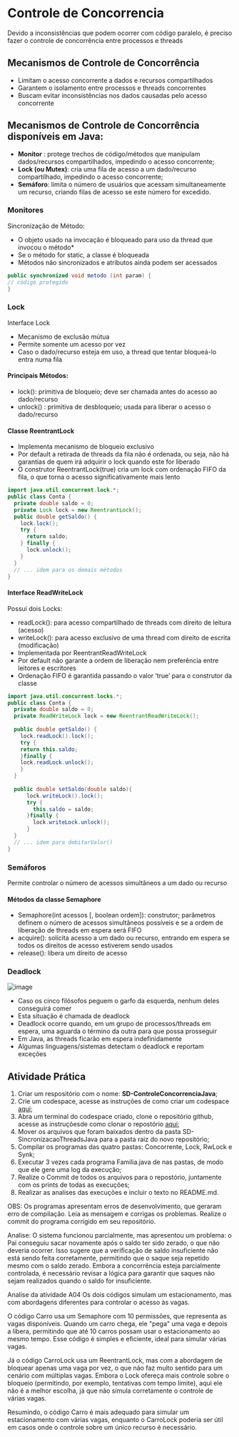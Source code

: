 # Controle de Concorrencia
Devido a inconsistências que podem ocorrer com código paralelo, é preciso fazer o controle de concorrência entre processos e threads

## Mecanismos de Controle de Concorrência 
* Limitam o acesso concorrente a dados e recursos compartilhados
* Garantem o isolamento entre processos e threads concorrentes
* Buscam evitar inconsistências nos dados causadas pelo acesso concorrente

## Mecanismos de Controle de Concorrência disponíveis em Java:
* **Monitor** : protege trechos de código/métodos que manipulam dados/recursos compartilhados, impedindo o acesso concorrente;
* **Lock (ou Mutex)**: cria uma fila de acesso a um dado/recurso compartilhado, impedindo o acesso concorrente;
* **Semáforo**: limita o número de usuários que acessam simultaneamente um recurso, criando filas de acesso se este número for excedido.

### Monitores
Sincronização de Método:
* O objeto usado na invocação é bloqueado para uso da thread que invocou o método*
* Se o método for static, a classe é bloqueada
* Métodos não sincronizados e atributos ainda podem ser acessados
  
```java
public synchronized void metodo (int param) {
// código protegido
}
```

### Lock
Interface Lock
* Mecanismo de exclusão mútua 
* Permite somente um acesso por vez
* Caso o dado/recurso esteja em uso, a thread que tentar bloqueá-lo entra numa fila

#### Principais Métodos:
* lock(): primitiva de bloqueio; deve ser chamada antes do acesso ao dado/recurso
* unlock() : primitiva de desbloqueio; usada para liberar o acesso o dado/recurso

#### Classe ReentrantLock
* Implementa mecanismo de bloqueio exclusivo
* Por default a retirada de threads da fila não é ordenada, ou seja, não há garantias de quem irá adquirir o lock quando este for liberado
* O construtor ReentrantLock(true) cria um lock com ordenação FIFO da fila, o que torna o acesso significativamente mais lento

```java
import java.util.concurrent.lock.*;
public class Conta {
  private double saldo = 0;
  private Lock lock = new ReentrantLock();
  public double getSaldo() {
    lock.lock();
    try {
      return saldo;
    } finally {
      lock.unlock();
    }
  }
  // ... idem para os demais métodos
}
```

#### Interface ReadWriteLock
Possui dois Locks:
* readLock(): para acesso compartilhado de threads com direito de leitura (acesso)
* writeLock(): para acesso exclusivo de uma thread com direito de escrita (modificação)
* Implementada por ReentrantReadWriteLock 
* Por default não garante a ordem de liberação nem preferência entre leitores e escritores
* Ordenação FIFO é garantida passando o valor ‘true’ para o construtor da classe

```java
import java.util.concurrent.locks.*;
public class Conta {
  private double saldo = 0;
  private ReadWriteLock lock = new ReentrantReadWriteLock();
  
  public double getSaldo() {
    lock.readLock().lock();
    try { 
    return this.saldo; 
    }finally { 
    lock.readLock.unlock(); 
    }
  }
  
  public double setSaldo(double saldo){
      lock.writeLock().lock();
      try { 
        this.saldo = saldo; 
      }finally { 
        lock.writeLock.unlock(); 
      }
  }
  // ... idem para debitarValor()
}
```

### Semáforos
Permite controlar o número de acessos simultâneos a um dado ou recurso

#### Métodos da classe Semaphore
* Semaphore(int acessos [, boolean ordem]): construtor; parâmetros definem o número de acessos simultâneos possíveis e se a ordem de
liberação de threads em espera será FIFO
* acquire(): solicita acesso a um dado ou recurso, entrando em espera se todos os direitos de acesso estiverem sendo usados
* release(): libera um direito de acesso

### Deadlock
![image](https://github.com/user-attachments/assets/cffa1e98-ae6e-419e-b5e4-fcf51e80f07d)

* Caso os cinco filósofos peguem o garfo da esquerda, nenhum deles conseguirá comer
* Esta situação é chamada de deadlock 
* Deadlock ocorre quando, em um grupo de processos/threads em espera, uma aguarda o término da outra para que possa prosseguir
* Em Java, as threads ficarão em espera indefinidamente
* Algumas linguagens/sistemas detectam o deadlock e reportam exceções

## Atividade Prática
1. Criar um respositório com o nome: **SD-ControleConcorrenciaJava**;
2. Crie um codespace, acesse as instruções de como criar um codespace [aqui](https://docs.github.com/pt/codespaces/developing-in-a-codespace/creating-a-codespace-for-a-repository);
3. Abra um terminal do codespace criado,  clone o repositório github, acesse as instruçõesde como clonar o repostório [aqui](https://docs.github.com/pt/repositories/creating-and-managing-repositories/cloning-a-repository);
4. Mover os arquivos que foram baixados dentro da pasta SD-SincronizacaoThreadsJava para a pasta raiz do novo repositório;
5. Compilar os programas das quatro pastas: Concorrente, Lock, RwLock e Synk;
6. Executar 3 vezes cada programa Familia.java de nas pastas, de modo que ele gere uma log da execução;
7. Realize o Commit de todos os arquivos para o repostório, juntamente com os prints de todas as execuções;
8. Realizar as analises das execuções e incluir o texto no README.md.

OBS: Os programas apresentam erros de desenvolvimento, que geraram erro de compilação. Leia as mensagem e corrigas os problemas. Realize o commit do programa corrigido em seu repositório.

Analise:
O sistema funcionou parcialmente, mas apresentou um problema: o Pai conseguiu sacar novamente após o saldo ter sido zerado, o que não deveria ocorrer. Isso sugere que a verificação de saldo insuficiente não está sendo feita corretamente, permitindo que o saque seja repetido mesmo com o saldo zerado. Embora a concorrência esteja parcialmente controlada, é necessário revisar a lógica para garantir que saques não sejam realizados quando o saldo for insuficiente.

 Analise da atividade A04
 Os dois códigos simulam um estacionamento, mas com abordagens diferentes para controlar o acesso às vagas.

O código Carro usa um Semaphore com 10 permissões, que representa as vagas disponíveis. Quando um carro chega, ele "pega" uma vaga e depois a libera, permitindo que até 10 carros possam usar o estacionamento ao mesmo tempo. Esse código é simples e eficiente, ideal para simular várias vagas.

Já o código CarroLock usa um ReentrantLock, mas com a abordagem de bloquear apenas uma vaga por vez, o que não faz muito sentido para um cenário com múltiplas vagas. Embora o Lock ofereça mais controle sobre o bloqueio (permitindo, por exemplo, tentativas com tempo limite), aqui ele não é a melhor escolha, já que não simula corretamente o controle de várias vagas.

Resumindo, o código Carro é mais adequado para simular um estacionamento com várias vagas, enquanto o CarroLock poderia ser útil em casos onde o controle sobre um único recurso é necessário.

